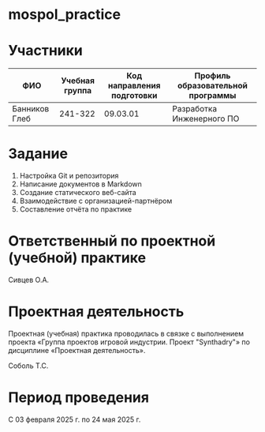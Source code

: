 # mospol_practice

# Участники
| ФИО | Учебная группа | Код направления подготовки | Профиль образовательной программы |
| ------------- | ------------- | ------------- | ------------- |
| Банников Глеб | 241-322 | 09.03.01 | Разработка Инженерного ПО |

# Задание
1. Настройка Git и репозитория
2. Написание документов в Markdown
3. Создание статического веб-сайта
4. Взаимодействие с организацией-партнёром
5. Составление отчёта по практике

# Ответственный по проектной (учебной) практике
Сивцев О.А.

# Проектная деятельность
Проектная (учебная) практика проводилась в связке с выполнением проекта «Группа проектов игровой индустрии. Проект "Synthadry"» по дисциплине «Проектная деятельность».

Соболь Т.С.

# Период проведения
С 03 февраля 2025 г. по 24 мая 2025 г.
